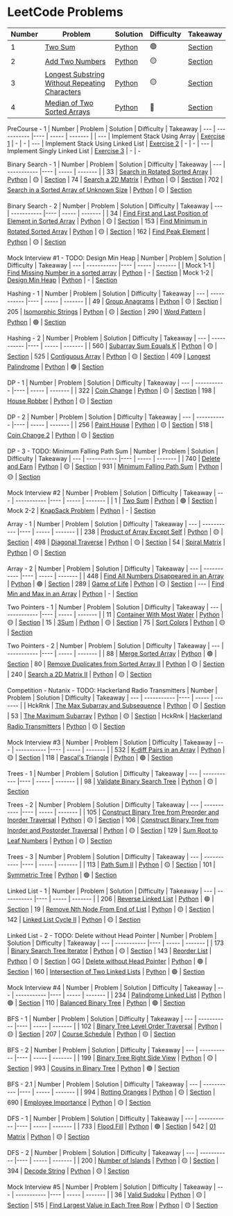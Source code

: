 # LeetCode Problems

| Number | Problem | Solution | Difficulty | Takeaway
| --- | ----------- |---- | ----- | ------- |
| 1 | [Two Sum](https://leetcode.com/problems/two-sum/) | [Python](twoSum.py) | 🟢 | [Section](./LeetNotes.md#two-sum)
| 2 | [Add Two Numbers](https://leetcode.com/problems/add-two-numbers/) | [Python](addTwoNum.py) | 🟡 | [Section](./LeetNotes.md#add-two-numbers)
| 3 | [Longest Substring Without Repeating Characters](https://leetcode.com/problems/longest-substring-without-repeating-characters/) | [Python](./lengthOfLongestSubstring.py) | 🟡 | [Section](./LeetNotes.md#longest-string-without-repeating-characters)
| 4 | [Median of Two Sorted Arrays](https://leetcode.com/problems/median-of-two-sorted-arrays/) | [Python](./medianSortedArrays.py) | 🔴 | [Section](./LeetNotes.md#median-of-two-sorted-arrays)

PreCourse - 1
| Number | Problem | Solution | Difficulty | Takeaway
| --- | ----------- |---- | ----- | ------- |
| --- | Implement Stack Using Array | [Exercise 1](https://github.com/ishaansathaye/PreCourse-1/blob/master/Exercise_1.py) | - | -
| --- | Implement Stack Using Linked List | [Exercise 2](https://github.com/ishaansathaye/PreCourse-1/blob/master/Exercise_2.py) | - | -
| --- | Implement Singly Linked List | [Exercise 3](https://github.com/ishaansathaye/PreCourse-1/blob/master/Exercise_3.py) | - | -


Binary Search - 1
| Number | Problem | Solution | Difficulty | Takeaway
| --- | ----------- |---- | ----- | ------- |
| 33 | [Search in Rotated Sorted Array](https://leetcode.com/problems/search-in-rotated-sorted-array/) | [Python](./searchRotatedSortedArray.py) | 🟡 | [Section](./LeetNotes.md#search-in-rotated-sorted-array)
| 74 | [Search a 2D Matrix](https://leetcode.com/problems/search-a-2d-matrix/) | [Python](./search2D.py) | 🟡 | [Section](./LeetNotes.md#search-a-2d-matrix)
| 702 | [Search in a Sorted Array of Unknown Size](https://leetcode.com/problems/search-in-a-sorted-array-of-unknown-size/) | [Python](./reader.py) | 🟡 | [Section](./LeetNotes.md#search-in-a-sorted-array-of-unknown-size)

Binary Search - 2
| Number | Problem | Solution | Difficulty | Takeaway
| --- | ----------- |---- | ----- | ------- |
| 34 | [Find First and Last Position of Element in Sorted Array](https://leetcode.com/problems/find-first-and-last-position-of-element-in-sorted-array/) | [Python](./searchRange.py) | 🟡 | [Section](./LeetNotes.md#find-first-and-last-position-of-element-in-sorted-array)
| 153 | [Find Minimum in Rotated Sorted Array](https://leetcode.com/problems/find-minimum-in-rotated-sorted-array/) | [Python](./findMin.py) | 🟡 | [Section](./LeetNotes.md#find-minimum-in-rotated-sorted-array)
| 162 | [Find Peak Element](https://leetcode.com/problems/find-peak-element/) | [Python](./findPeakElement.py) | 🟡 | [Section](./LeetNotes.md#find-peak-element)

Mock Interview #1 - TODO: Design Min Heap
| Number | Problem | Solution | Difficulty | Takeaway
| --- | ----------- |---- | ----- | ------- |
| Mock 1-1 | [Find Missing Number in a sorted array](https://youtu.be/LwmckBrlrRs) | [Python](./s30Mock/mock1/mock1-1.py) | - | [Section](./LeetNotes.md#find-missing-number-in-a-sorted-array)
| Mock 1-2 | [Design Min Heap](https://youtu.be/CR7HVlUs3ls) | [Python](./s30Mock/mock1/mock1-2.py) | - | [Section](./LeetNotes.md#design-min-heap)

Hashing - 1
| Number | Problem | Solution | Difficulty | Takeaway
| --- | ----------- |---- | ----- | ------- |
| 49 | [Group Anagrams](https://leetcode.com/problems/group-anagrams/) | [Python](./groupAnagrams.py) | 🟡 | [Section](./LeetNotes.md#group-anagrams)
| 205 | [Isomorphic Strings](https://leetcode.com/problems/isomorphic-strings/) | [Python](./isIsomorphic.py) | 🟡 | [Section](./LeetNotes.md#isomorphic-strings)
| 290 | [Word Pattern](https://leetcode.com/problems/word-pattern/) | [Python](./wordPattern.py) | 🟢 | [Section](./LeetNotes.md#word-pattern)

Hashing - 2
| Number | Problem | Solution | Difficulty | Takeaway
| --- | ----------- |---- | ----- | ------- |
| 560 | [Subarray Sum Equals K](https://leetcode.com/problems/subarray-sum-equals-k/) | [Python](./subarraySum.py) | 🟡 | [Section](./LeetNotes.md#subarray-sum-equals-k)
| 525 | [Contiguous Array](https://leetcode.com/problems/contiguous-array/) | [Python](./findMaxLength.py) | 🟡 | [Section](./LeetNotes.md#contiguous-array)
| 409 | [Longest Palindrome](https://leetcode.com/problems/longest-palindrome/) | [Python](./longestPalindrome.py) | 🟢 | [Section](./LeetNotes.md#longest-palindrome)

DP - 1
| Number | Problem | Solution | Difficulty | Takeaway
| --- | ----------- |---- | ----- | ------- |
| 322 | [Coin Change](https://leetcode.com/problems/coin-change/) | [Python](./coinChange.py) | 🟡 | [Section](./LeetNotes.md#coin-change)
| 198 | [House Robber](https://leetcode.com/problems/house-robber/) | [Python](./houseRobber.py) | 🟡 | [Section](./LeetNotes.md#house-robber)

DP - 2
| Number | Problem | Solution | Difficulty | Takeaway
| --- | ----------- |---- | ----- | ------- |
| 256 | [Paint House](https://leetcode.com/problems/paint-house/) | [Python](./paintHouse.py) | 🟡 | [Section](./LeetNotes.md#paint-house)
| 518 | [Coin Change 2](https://leetcode.com/problems/coin-change-2/) | [Python](./coinChange2.py) | 🟡 | [Section](./LeetNotes.md#coin-change-2)

DP - 3 - TODO: Minimum Falling Path Sum
| Number | Problem | Solution | Difficulty | Takeaway
| --- | ----------- |---- | ----- | ------- |
| 740 | [Delete and Earn](https://leetcode.com/problems/delete-and-earn/) | [Python](./deleteAndEarn.py) | 🟡 | [Section](./LeetNotes.md#delete-and-earn)
| 931 | [Minimum Falling Path Sum](https://leetcode.com/problems/minimum-falling-path-sum/) | [Python](./minFallingPathSum.py) | 🟡 | [Section](./LeetNotes.md#minimum-falling-path-sum)

Mock Interview #2
| Number | Problem | Solution | Difficulty | Takeaway
| --- | ----------- |---- | ----- | ------- |
| 1 | [Two Sum](https://leetcode.com/problems/two-sum/) | [Python](./s30Mock/mock2/mock2-1.py) | 🟢 | [Section](./LeetNotes.md#two-sum)
| Mock 2-2 | [KnapSack Problem](https://www.geeksforgeeks.org/0-1-knapsack-problem-dp-10/) | [Python](./s30Mock/mock2/mock2-2.py) | - | [Section](./LeetNotes.md#knapsack-problem)

Array - 1
| Number | Problem | Solution | Difficulty | Takeaway
| --- | ----------- |---- | ----- | ------- |
| 238 | [Product of Array Except Self](https://leetcode.com/problems/product-of-array-except-self/) | [Python](./productExceptSelf.py) | 🟡 | [Section](./LeetNotes.md#product-of-array-except-self)
| 498 | [Diagonal Traverse](https://leetcode.com/problems/diagonal-traverse/) | [Python](./findDiagonalOrder.py) | 🟡 | [Section](./LeetNotes.md#diagonal-traverse)
| 54 | [Spiral Matrix](https://leetcode.com/problems/spiral-matrix/) | [Python](./spiralOrder.py) | 🟡 | [Section](./LeetNotes.md#spiral-matrix)

Array - 2
| Number | Problem | Solution | Difficulty | Takeaway
| --- | ----------- |---- | ----- | ------- |
| 448 | [Find All Numbers Disappeared in an Array](https://leetcode.com/problems/find-all-numbers-disappeared-in-an-array/) | [Python](./findDisappearedNumbers.py) | 🟢 | [Section](./LeetNotes.md#find-all-numbers-disappeared-in-an-array)
| 289 | [Game of Life](https://leetcode.com/problems/game-of-life/) | [Python](./gameOfLife.py) | 🟡 | [Section](./LeetNotes.md#game-of-life)
| --- | [Find Min and Max in an Array](https://www.geeksforgeeks.org/maximum-and-minimum-in-an-array/) | [Python](./findMinMax.py) | - | [Section](./LeetNotes.md#find-min-and-max-in-an-array)

Two Pointers - 1
| Number | Problem | Solution | Difficulty | Takeaway
| --- | ----------- |---- | ----- | ------- |
| 11 | [Container With Most Water](https://leetcode.com/problems/container-with-most-water/) | [Python](./maxArea.py) | 🟡 | [Section](./LeetNotes.md#container-with-most-water)
| 15 | [3Sum](https://leetcode.com/problems/3sum/) | [Python](./threeSum.py) | 🟡 | [Section](./LeetNotes.md#3sum)
| 75 | [Sort Colors](https://leetcode.com/problems/sort-colors/) | [Python](./sortColors.py) | 🟡 | [Section](./LeetNotes.md#sort-colors)

Two Pointers - 2
| Number | Problem | Solution | Difficulty | Takeaway
| --- | ----------- |---- | ----- | ------- |
| 88 | [Merge Sorted Array](https://leetcode.com/problems/merge-sorted-array/) | [Python](./merge.py) | 🟢 | [Section](./LeetNotes.md#merge-sorted-array)
| 80 | [Remove Duplicates from Sorted Array II](https://leetcode.com/problems/remove-duplicates-from-sorted-array-ii/) | [Python](./removeDuplicates2.py) | 🟡 | [Section](./LeetNotes.md#remove-duplicates-from-sorted-array-ii)
| 240 | [Search a 2D Matrix II](https://leetcode.com/problems/search-a-2d-matrix-ii/) | [Python](./search2DMatrix2.py) | 🟡 | [Section](./LeetNotes.md#search-a-2d-matrix-ii)

Competition - Nutanix - TODO: Hackerland Radio Transmitters
| Number | Problem | Solution | Difficulty | Takeaway
| --- | ----------- |---- | ----- | ------- |
| HckRnk | [The Max Subarray and Subsequence](https://www.hackerrank.com/challenges/maxsubarray/problem) | [Python](./comps/nutanix/maxSubArray.py) | 🟡 | [Section](./LeetNotes.md#the-max-subarray-and-subsequence)
| 53 | [The Maximum Subarray](https://leetcode.com/problems/maximum-subarray/) | [Python](./comps/nutanix/maxSubArray.py) | 🟡 | [Section](./LeetNotes.md#the-maximum-subarray)
| HckRnk | [Hackerland Radio Transmitters](https://www.hackerrank.com/challenges/hackerland-radio-transmitters/problem) | [Python](./comps/nutanix/hackerlandRadioTransmitters.py) | 🟡 | [Section](./LeetNotes.md#hackerland-radio-transmitters)

Mock Interview #3
| Number | Problem | Solution | Difficulty | Takeaway
| --- | ----------- |---- | ----- | ------- |
| 532 | [K-diff Pairs in an Array](https://leetcode.com/problems/k-diff-pairs-in-an-array/) | [Python](./s30Mock/mock3/mock3-1.py) | 🟡 | [Section](./LeetNotes.md#k-diff-pairs-in-an-array)
| 118 | [Pascal's Triangle](https://leetcode.com/problems/pascals-triangle/) | [Python](./s30Mock/mock3/mock3-2.py) | 🟢 | [Section](./LeetNotes.md#pascals-triangle)

Trees - 1
| Number | Problem | Solution | Difficulty | Takeaway
| --- | ----------- |---- | ----- | ------- |
| 98 | [Validate Binary Search Tree](https://leetcode.com/problems/validate-binary-search-tree/) | [Python](./isValidBST.py) | 🟡 | [Section](./LeetNotes.md#validate-binary-search-tree)

Trees - 2
| Number | Problem | Solution | Difficulty | Takeaway
| --- | ----------- |---- | ----- | ------- |
| 105 | [Construct Binary Tree from Preorder and Inorder Traversal](https://leetcode.com/problems/construct-binary-tree-from-preorder-and-inorder-traversal/) | [Python](./buildTree.py) | 🟡 | [Section](./LeetNotes.md#construct-binary-tree-from-preorder-and-inorder-traversal)
| 106 | [Construct Binary Tree from Inorder and Postorder Traversal](https://leetcode.com/problems/construct-binary-tree-from-inorder-and-postorder-traversal/) | [Python](./buildTree2.py) | 🟡 | [Section](./LeetNotes.md#construct-binary-tree-from-inorder-and-postorder-traversal)
| 129 | [Sum Root to Leaf Numbers](https://leetcode.com/problems/sum-root-to-leaf-numbers/) | [Python](./sumNumbers.py) | 🟡 | [Section](./LeetNotes.md#sum-root-to-leaf-numbers)

Trees - 3
| Number | Problem | Solution | Difficulty | Takeaway
| --- | ----------- |---- | ----- | ------- |
| 113 | [Path Sum II](https://leetcode.com/problems/path-sum-ii/) | [Python](./pathSum2.py) | 🟡 | [Section](./LeetNotes.md#path-sum-ii)
| 101 | [Symmetric Tree](https://leetcode.com/problems/symmetric-tree/) | [Python](./isSymmetric.py) | 🟢  | [Section](./LeetNotes.md#symmetric-tree)

Linked List - 1
| Number | Problem | Solution | Difficulty | Takeaway
| --- | ----------- |---- | ----- | ------- |
| 206 | [Reverse Linked List](https://leetcode.com/problems/reverse-linked-list/) | [Python](./reverseList.py) | 🟢 | [Section](./LeetNotes.md#reverse-linked-list)
| 19 | [Remove Nth Node From End of List](https://leetcode.com/problems/remove-nth-node-from-end-of-list/) | [Python](./removeNthFromEnd.py) | 🟡 | [Section](./LeetNotes.md#remove-nth-node-from-end-of-list)
| 142 | [Linked List Cycle II](https://leetcode.com/problems/linked-list-cycle-ii/) | [Python](./detectCycle.py) | 🟡 | [Section](./LeetNotes.md#linked-list-cycle-ii)

Linked List - 2 - TODO: Delete without Head Pointer
| Number | Problem | Solution | Difficulty | Takeaway
| --- | ----------- |---- | ----- | ------- |
| 173 | [Binary Search Tree Iterator](https://leetcode.com/problems/binary-search-tree-iterator/) | [Python](./BSTIterator.py) | 🟡 | [Section](./LeetNotes.md#binary-search-tree-iterator)
| 143 | [Reorder List](https://leetcode.com/problems/reorder-list/) | [Python](./reorderList.py) | 🟡 | [Section](./LeetNotes.md#reorder-list)
| GG | [Delete without Head Pointer](https://practice.geeksforgeeks.org/problems/delete-without-head-pointer/1) | [Python](./deleteNode.py) | 🟢 | [Section](./LeetNotes.md#delete-without-head-pointer)
| 160 | [Intersection of Two Linked Lists](https://leetcode.com/problems/intersection-of-two-linked-lists/) | [Python](./getIntersectionNode.py) | 🟢 | [Section](./LeetNotes.md#intersection-of-two-linked-lists)

Mock Interview #4
| Number | Problem | Solution | Difficulty | Takeaway
| --- | ----------- |---- | ----- | ------- |
| 234 | [Palindrome Linked List](https://leetcode.com/problems/palindrome-linked-list/) | [Python](./s30Mock/mock4/mock4-1.py) | 🟢 | [Section](./LeetNotes.md#palindrome-linked-list)
| 110 | [Balanced Binary Tree](https://leetcode.com/problems/balanced-binary-tree/) | [Python](./s30Mock/mock4/mock4-2.py) | 🟢 | [Section](./LeetNotes.md#balanced-binary-tree)

BFS - 1
| Number | Problem | Solution | Difficulty | Takeaway
| --- | ----------- |---- | ----- | ------- |
| 102 | [Binary Tree Level Order Traversal](https://leetcode.com/problems/binary-tree-level-order-traversal/) | [Python](./levelOrder.py) | 🟡 | [Section](./LeetNotes.md#binary-tree-level-order-traversal)
| 207 | [Course Schedule](https://leetcode.com/problems/course-schedule/) | [Python](./canFinish.py) | 🟡 | [Section](./LeetNotes.md#course-schedule)

BFS - 2
| Number | Problem | Solution | Difficulty | Takeaway
| --- | ----------- |---- | ----- | ------- |
| 199 | [Binary Tree Right Side View](https://leetcode.com/problems/binary-tree-right-side-view/) | [Python](./rightSideView.py) | 🟡 | [Section](./LeetNotes.md#binary-tree-right-side-view)
| 993 | [Cousins in Binary Tree](https://leetcode.com/problems/cousins-in-binary-tree/) | [Python](./isCousins.py) | 🟢 | [Section](./LeetNotes.md#cousins-in-binary-tree)

BFS - 2.1
| Number | Problem | Solution | Difficulty | Takeaway
| --- | ----------- |---- | ----- | ------- |
| 994 | [Rotting Oranges](https://leetcode.com/problems/rotting-oranges/) | [Python](./orangesRotting.py) | 🟡 | [Section](./LeetNotes.md#rotting-oranges)
| 690 | [Employee Importance](https://leetcode.com/problems/employee-importance/) | [Python](./getImportance.py) | 🟡 | [Section](./LeetNotes.md#employee-importance)

DFS - 1
| Number | Problem | Solution | Difficulty | Takeaway
| --- | ----------- |---- | ----- | ------- |
| 733 | [Flood Fill](https://leetcode.com/problems/flood-fill/) | [Python](./floodFill.py) | 🟢 | [Section](./LeetNotes.md#flood-fill)
| 542 | [01 Matrix](https://leetcode.com/problems/01-matrix/) | [Python](./updateMatrix.py) | 🟡 | [Section](./LeetNotes.md#01-matrix)

DFS - 2
| Number | Problem | Solution | Difficulty | Takeaway
| --- | ----------- |---- | ----- | ------- |
| 200 | [Number of Islands](https://leetcode.com/problems/number-of-islands/) | [Python](./numIslands.py) | 🟡 | [Section](./LeetNotes.md#number-of-islands)
| 394 | [Decode String](https://leetcode.com/problems/decode-string/) | [Python](./decodeString.py) | 🟡 | [Section](./LeetNotes.md#decode-string)

Mock Interview #5
| Number | Problem | Solution | Difficulty | Takeaway
| --- | ----------- |---- | ----- | ------- |
| 36 | [Valid Sudoku](https://leetcode.com/problems/valid-sudoku/) | [Python](./s30Mock/mock5/mock5-1.py) | 🟡 | [Section](./LeetNotes.md#valid-sudoku)
| 515 | [Find Largest Value in Each Tree Row](https://leetcode.com/problems/find-largest-value-in-each-tree-row/) | [Python](./s30Mock/mock5/mock5-2.py) | 🟡 | [Section](./LeetNotes.md#find-largest-value-in-each-tree-row)